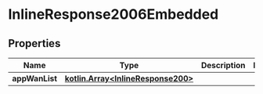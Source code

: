 
# InlineResponse2006Embedded

## Properties
Name | Type | Description | Notes
------------ | ------------- | ------------- | -------------
**appWanList** | [**kotlin.Array&lt;InlineResponse200&gt;**](InlineResponse200.md) |  | 



